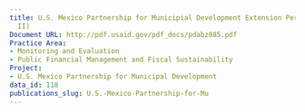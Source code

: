 ```yaml
---
title: U.S. Mexico Partnership for Municipial Development Extension Period (Phase
  II)
Document URL: http://pdf.usaid.gov/pdf_docs/pdabz085.pdf
Practice Area:
- Monitoring and Evaluation
- Public Financial Management and Fiscal Sustainability
Project:
- U.S. Mexico Partnership for Municipal Development
data_id: 118
publications_slug: U.S.-Mexico-Partnership-for-Mu
---
```


